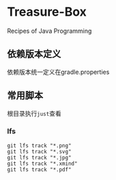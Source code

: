 # Treasure-Box

Recipes of Java Programming

## 依赖版本定义

依赖版本统一定义在gradle.properties

## 常用脚本

根目录执行`just`查看

### lfs

```shell
git lfs track "*.png"
git lfs track "*.svg"
git lfs track "*.jpg"
git lfs track "*.xmind"
git lfs track "*.pdf"
```
